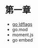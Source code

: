# 第一章

- [go ldflags](https://segmentfault.com/a/1190000008323048)
- go.mod
- moment.js
- go embed

